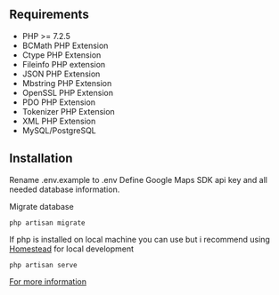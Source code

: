 ## Requirements

-   PHP >= 7.2.5
-   BCMath PHP Extension
-   Ctype PHP Extension
-   Fileinfo PHP extension
-   JSON PHP Extension
-   Mbstring PHP Extension
-   OpenSSL PHP Extension
-   PDO PHP Extension
-   Tokenizer PHP Extension
-   XML PHP Extension
-   MySQL/PostgreSQL

## Installation

Rename .env.example to .env
Define Google Maps SDK api key and all needed database information.

Migrate database

`php artisan migrate`

If php is installed on local machine you can use but i recommend using [Homestead](https://laravel.com/docs/7.x/homestead) for local development

`php artisan serve`

[For more information](https://laravel.com/docs/7.x/installation)
